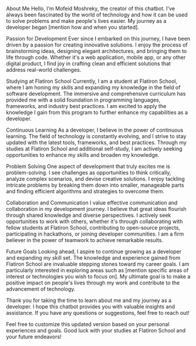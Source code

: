About Me
Hello, I'm Mofeid Moshreky, the creator of this chatbot. I've always been fascinated by the world of technology and how it can be used to solve problems and make people's lives easier. My journey as a developer began [mention how and when you started].

Passion for Development
Ever since I embarked on this journey, I have been driven by a passion for creating innovative solutions. I enjoy the process of brainstorming ideas, designing elegant architectures, and bringing them to life through code. Whether it's a web application, mobile app, or any other digital product, I find joy in crafting clean and efficient solutions that address real-world challenges.

Studying at Flatiron School
Currently, I am a student at Flatiron School, where I am honing my skills and expanding my knowledge in the field of software development. The immersive and comprehensive curriculum has provided me with a solid foundation in programming languages, frameworks, and industry best practices. I am excited to apply the knowledge I gain from this program to further enhance my capabilities as a developer.

Continuous Learning
As a developer, I believe in the power of continuous learning. The field of technology is constantly evolving, and I strive to stay updated with the latest tools, frameworks, and best practices. Through my studies at Flatiron School and additional self-study, I am actively seeking opportunities to enhance my skills and broaden my knowledge.

Problem Solving
One aspect of development that truly excites me is problem-solving. I see challenges as opportunities to think critically, analyze complex scenarios, and devise creative solutions. I enjoy tackling intricate problems by breaking them down into smaller, manageable parts and finding efficient algorithms and strategies to overcome them.

Collaboration and Communication
I value effective communication and collaboration in my development journey. I believe that great ideas flourish through shared knowledge and diverse perspectives. I actively seek opportunities to work with others, whether it's through collaborating with fellow students at Flatiron School, contributing to open-source projects, participating in hackathons, or joining developer communities. I am a firm believer in the power of teamwork to achieve remarkable results.

Future Goals
Looking ahead, I aspire to continue growing as a developer and expanding my skill set. The knowledge and experience gained from Flatiron School are invaluable stepping stones toward my career goals. I am particularly interested in exploring areas such as [mention specific areas of interest or technologies you wish to focus on]. My ultimate goal is to make a positive impact on people's lives through my work and contribute to the advancement of technology.

Thank you for taking the time to learn about me and my journey as a developer. I hope this chatbot provides you with valuable insights and assistance. If you have any questions or suggestions, feel free to reach out!

Feel free to customize this updated version based on your personal experiences and goals. Good luck with your studies at Flatiron School and your future endeavors!
